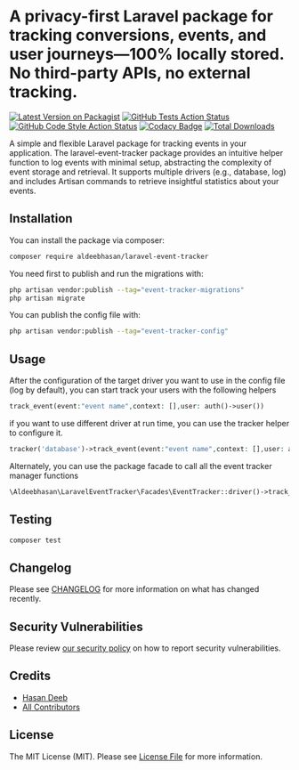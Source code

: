 # A privacy-first Laravel package for tracking conversions, events, and user journeys—100% locally stored. No third-party APIs, no external tracking.

[![Latest Version on Packagist](https://img.shields.io/packagist/v/aldeebhasan/laravel-event-tracker.svg?style=flat-square)](https://packagist.org/packages/aldeebhasan/laravel-event-tracker)
[![GitHub Tests Action Status](https://img.shields.io/github/actions/workflow/status/aldeebhasan/laravel-event-tracker/run-tests.yml?branch=master&label=tests&style=flat-square)](https://github.com/aldeebhasan/laravel-event-tracker/actions?query=workflow%3Arun-tests+branch%3Amaster)
[![GitHub Code Style Action Status](https://img.shields.io/github/actions/workflow/status/aldeebhasan/laravel-event-tracker/fix-php-code-style-issues.yml?branch=master&label=code%20style&style=flat-square)](https://github.com/aldeebhasan/laravel-event-tracker/actions?query=workflow%3A"Fix+PHP+code+style+issues"+branch%3Amaster)
[![Codacy Badge](https://app.codacy.com/project/badge/Grade/04af7fd269044247b9d5330e0b7e56a2)](https://app.codacy.com/gh/aldeebhasan/laravel-event-tracker/dashboard?utm_source=gh&utm_medium=referral&utm_content=&utm_campaign=Badge_grade)
[![Total Downloads](https://img.shields.io/packagist/dt/aldeebhasan/laravel-event-tracker.svg?style=flat-square)](https://packagist.org/packages/aldeebhasan/laravel-event-tracker)

A simple and flexible Laravel package for tracking events in your application. The laravel-event-tracker package provides an intuitive helper function to log events with minimal setup, abstracting the
complexity of event storage and retrieval. It supports multiple drivers (e.g., database, log) and includes Artisan commands to retrieve insightful statistics about your events.

## Installation

You can install the package via composer:

```bash
composer require aldeebhasan/laravel-event-tracker
```

You need first to publish and run the migrations with:

```bash
php artisan vendor:publish --tag="event-tracker-migrations"
php artisan migrate
```

You can publish the config file with:

```bash
php artisan vendor:publish --tag="event-tracker-config"
```

## Usage

After the configuration of the target driver you want to use in the config file (log by default),
you can start track your users with the following helpers

```php
track_event(event:"event name",context: [],user: auth()->user())
```

if you want to use different driver at run time, you can use the tracker helper to configure it.

```php
tracker('database')->track_event(event:"event name",context: [],user: auth()->user())
```

Alternately, you can use the package facade to call all the event tracker manager functions

```php
\Aldeebhasan\LaravelEventTracker\Facades\EventTracker::driver()->track_event("event name");
```

## Testing

```bash
composer test
```

## Changelog

Please see [CHANGELOG](CHANGELOG.md) for more information on what has changed recently.

## Security Vulnerabilities

Please review [our security policy](../../security/policy) on how to report security vulnerabilities.

## Credits

- [Hasan Deeb](https://github.com/aldeebhasan)
- [All Contributors](../../contributors)

## License

The MIT License (MIT). Please see [License File](LICENSE.md) for more information.
